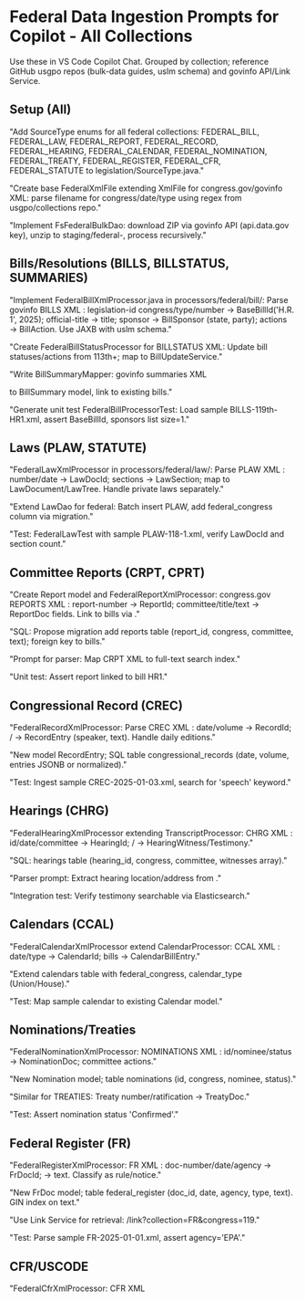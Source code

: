 # Federal Data Ingestion Prompts for Copilot - All Collections

Use these in VS Code Copilot Chat. Grouped by collection; reference GitHub usgpo repos (bulk-data guides, uslm schema) and govinfo API/Link Service.

## Setup (All)
"Add SourceType enums for all federal collections: FEDERAL_BILL, FEDERAL_LAW, FEDERAL_REPORT, FEDERAL_RECORD, FEDERAL_HEARING, FEDERAL_CALENDAR, FEDERAL_NOMINATION, FEDERAL_TREATY, FEDERAL_REGISTER, FEDERAL_CFR, FEDERAL_STATUTE to legislation/SourceType.java."

"Create base FederalXmlFile extending XmlFile for congress.gov/govinfo XML: parse filename for congress/date/type using regex from usgpo/collections repo."

"Implement FsFederalBulkDao: download ZIP via govinfo API (api.data.gov key), unzip to staging/federal-<collection>, process recursively."

## Bills/Resolutions (BILLS, BILLSTATUS, SUMMARIES)
"Implement FederalBillXmlProcessor.java in processors/federal/bill/: Parse govinfo BILLS XML <billset><bill>: legislation-id congress/type/number → BaseBillId('H.R. 1', 2025); official-title → title; sponsor → BillSponsor (state, party); actions → BillAction. Use JAXB with uslm schema."

"Create FederalBillStatusProcessor for BILLSTATUS XML: Update bill statuses/actions from 113th+; map to BillUpdateService."

"Write BillSummaryMapper: govinfo summaries XML <summary> to BillSummary model, link to existing bills."

"Generate unit test FederalBillProcessorTest: Load sample BILLS-119th-HR1.xml, assert BaseBillId, sponsors list size=1."

## Laws (PLAW, STATUTE)
"FederalLawXmlProcessor in processors/federal/law/: Parse PLAW XML <public-law>: number/date → LawDocId; sections → LawSection; map to LawDocument/LawTree. Handle private laws separately."

"Extend LawDao for federal: Batch insert PLAW, add federal_congress column via migration."

"Test: FederalLawTest with sample PLAW-118-1.xml, verify LawDocId and section count."

## Committee Reports (CRPT, CPRT)
"Create Report model and FederalReportXmlProcessor: congress.gov REPORTS XML <report>: report-number → ReportId; committee/title/text → ReportDoc fields. Link to bills via <related-bill>."

"SQL: Propose migration add reports table (report_id, congress, committee, text); foreign key to bills."

"Prompt for parser: Map CRPT XML <report-body> to full-text search index."

"Unit test: Assert report linked to bill HR1."

## Congressional Record (CREC)
"FederalRecordXmlProcessor: Parse CREC XML <congressional-record>: date/volume → RecordId; <page>/<speech> → RecordEntry (speaker, text). Handle daily editions."

"New model RecordEntry; SQL table congressional_records (date, volume, entries JSONB or normalized)."

"Test: Ingest sample CREC-2025-01-03.xml, search for 'speech' keyword."

## Hearings (CHRG)
"FederalHearingXmlProcessor extending TranscriptProcessor: CHRG XML <hearing>: id/date/committee → HearingId; <witness>/<statement> → HearingWitness/Testimony."

"SQL: hearings table (hearing_id, congress, committee, witnesses array)."

"Parser prompt: Extract hearing location/address from <location>."

"Integration test: Verify testimony searchable via Elasticsearch."

## Calendars (CCAL)
"FederalCalendarXmlProcessor extend CalendarProcessor: CCAL XML <calendar>: date/type → CalendarId; bills → CalendarBillEntry."

"Extend calendars table with federal_congress, calendar_type (Union/House)."

"Test: Map sample calendar to existing Calendar model."

## Nominations/Treaties
"FederalNominationXmlProcessor: NOMINATIONS XML <nomination>: id/nominee/status → NominationDoc; committee actions."

"New Nomination model; table nominations (id, congress, nominee, status)."

"Similar for TREATIES: Treaty number/ratification → TreatyDoc."

"Test: Assert nomination status 'Confirmed'."

## Federal Register (FR)
"FederalRegisterXmlProcessor: FR XML <FR> <DOCUMENT>: doc-number/date/agency → FrDocId; <BODY> → text. Classify as rule/notice."

"New FrDoc model; table federal_register (doc_id, date, agency, type, text). GIN index on text."

"Use Link Service for retrieval: /link?collection=FR&congress=119."

"Test: Parse sample FR-2025-01-01.xml, assert agency='EPA'."

## CFR/USCODE
"FederalCfrXmlProcessor: CFR XML <CFR> <TITLE>/<PART>/<SECTION> → CfrSectionId; amendments to version history."

"Models: CfrTitle, CfrPart, CfrSection; tables cfr_titles/parts/sections (title_num, part_num, section_num, text, effective_date)."

"USCODE similar: <USC> <TITLE> to UsCodeSection."

"Migration: Add cfr tables with full-text search."

"Test: Ingest eCFR Title 40 Part 1, verify section hierarchy."

## Other (Manuals, Papers, Privacy Act, Rules)
"FederalManualProcessor for US-GOVERNMENT-MANUAL XML: Parse agency descriptions to ManualEntry."

"PublicPapersProcessor: PUBLIC-PAPERS XML speeches to PaperDoc (president, date, text)."

"HouseRulesProcessor: One-off for HOUSE-RULES XML to RulesDoc."

"Extend for PRIVACY-ACT: Agency systems to PrivacyEntry."

## Bulk/API Integration
"Create FederalBulkDownloader: Use govinfo API (Search Service) to query 'congress:119 collection:BILLS', download via retrieve endpoint. Handle pagination."

"RSS Poller: Parse usgpo/rss feeds for new CREC/FR, trigger incremental ingestion."

"Sitemap Crawler: Use usgpo/sitemap to discover updates, process deltas."

"Link Service Util: Generate links for collections via OpenAPI spec from usgpo/link-service."

## General Testing/SQL
"Extend IngestionIntegrationIT with federal multi-collection test: Ingest bill+report+record, verify links."

"Flyway migrations: V20250924.0003__federal_tables.sql – Add reports, hearings, fr, cfr schemas."

"Spotcheck: FederalSpotcheck comparing XML extract vs. DB query for each collection."

Copy-paste into Copilot. Review against usgpo/bulk-data guides and uslm schema.
